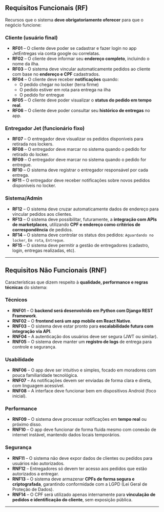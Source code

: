 ## **Requisitos Funcionais (RF)**

Recursos que o sistema **deve obrigatoriamente oferecer** para que o negócio funcione:

### Cliente (usuário final)

- **RF01** – O cliente deve poder se cadastrar e fazer login no app JetEntregas via conta google ou correlatas.
- **RF02** – O cliente deve informar seu **endereço completo**, incluindo o nome da ilha.
- **RF03** – O sistema deve vincular automaticamente pedidos ao cliente com base no **endereço e CPF** cadastrados.
- **RF04** – O cliente deve receber **notificações** quando:
    - O pedido chegar no locker (terra firme)
    - O pedido estiver em rota para entrega na ilha
    - O pedido for entregue
- **RF05** – O cliente deve poder visualizar o **status do pedido em tempo real**.
- **RF06** – O cliente deve poder consultar seu **histórico de entregas** no app.

### Entregador Jet (funcionário fixo)

- **RF07** – O entregador deve visualizar os pedidos disponíveis para retirada nos lockers.
- **RF08** – O entregador deve marcar no sistema quando o pedido for retirado do locker.
- **RF09** – O entregador deve marcar no sistema quando o pedido for entregue.
- **RF10** – O sistema deve registrar o entregador responsável por cada entrega.
- **RF11** – O entregador deve receber notificações sobre novos pedidos disponíveis no locker.

### Sistema/Admin

- **RF12** – O sistema deve cruzar automaticamente dados de endereço para vincular pedidos aos clientes.
- **RF13** – O sistema deve possibilitar, futuramente, a **integração com APIs de marketplaces**, utilizando **CPF e endereço como critérios de correspondência** de pedidos.
- **RF14** – O sistema deve controlar os status dos pedidos: `Aguardando no locker`, `Em rota`, `Entregue`.
- **RF15** – O sistema deve permitir a gestão de entregadores (cadastro, login, entregas realizadas, etc).

---

## **Requisitos Não Funcionais (RNF)**

Características que dizem respeito à **qualidade, performance e regras técnicas** do sistema:

### Técnicos

- **RNF01** – O **backend será desenvolvido em Python com Django REST Framework**.
- **RNF02** – O **frontend será um app mobile em React Native**.
- **RNF03** – O sistema deve estar pronto para **escalabilidade futura com integração via API**.
- **RNF04** – A autenticação dos usuários deve ser segura (JWT ou similar).
- **RNF05** – O sistema deve manter um **registro de logs** de entrega para controle e segurança.

### Usabilidade

- **RNF06** – O app deve ser intuitivo e simples, focado em moradores com pouca familiaridade tecnológica.
- **RNF07** – As notificações devem ser enviadas de forma clara e direta, com linguagem acessível.
- **RNF08** – A interface deve funcionar bem em dispositivos Android (foco inicial).

### Performance

- **RNF09** – O sistema deve processar notificações em **tempo real** ou próximo disso.
- **RNF10** – O app deve funcionar de forma fluida mesmo com conexão de internet instável, mantendo dados locais temporários.

### Segurança

- **RNF11** – O sistema não deve expor dados de clientes ou pedidos para usuários não autorizados.
- **RNF12** – Entregadores só devem ter acesso aos pedidos que estão autorizados a entregar.
- **RNF13** – O sistema deve armazenar **CPFs de forma segura e criptografada**, garantindo conformidade com a LGPD (Lei Geral de Proteção de Dados).
- **RNF14** – O CPF será utilizado apenas internamente para **vinculação de pedidos e identificação do cliente**, sem exposição pública.

---
